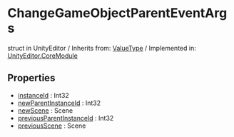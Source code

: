 # ChangeGameObjectParentEventArgs
struct in UnityEditor
 / Inherits from: <a href="https://docs.unity3d.com/6000.1/Documentation/ScriptReference/ValueType.html">ValueType</a> / Implemented in: <a href="https://docs.unity3d.com/6000.1/Documentation/ScriptReference/UnityEditor.CoreModule.html">UnityEditor.CoreModule</a>

## Properties
- <a href="https://docs.unity3d.com/6000.1/Documentation/ScriptReference/ChangeGameObjectParentEventArgs-instanceId.html">instanceId</a> : Int32
- <a href="https://docs.unity3d.com/6000.1/Documentation/ScriptReference/ChangeGameObjectParentEventArgs-newParentInstanceId.html">newParentInstanceId</a> : Int32
- <a href="https://docs.unity3d.com/6000.1/Documentation/ScriptReference/ChangeGameObjectParentEventArgs-newScene.html">newScene</a> : Scene
- <a href="https://docs.unity3d.com/6000.1/Documentation/ScriptReference/ChangeGameObjectParentEventArgs-previousParentInstanceId.html">previousParentInstanceId</a> : Int32
- <a href="https://docs.unity3d.com/6000.1/Documentation/ScriptReference/ChangeGameObjectParentEventArgs-previousScene.html">previousScene</a> : Scene

